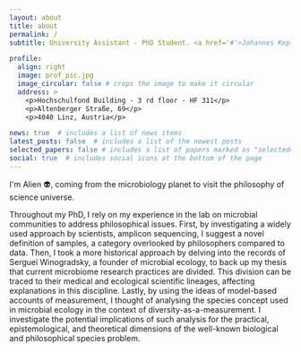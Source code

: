 ```yaml
---
layout: about
title: about
permalink: /
subtitle: University Assistant - PhD Student. <a href='#'>Johannes Kepler University/Institute of Philosophy and Scientific Method</a>.

profile:
  align: right
  image: prof_pic.jpg
  image_circular: false # crops the image to make it circular
  address: >
    <p>Hochschulfond Building - 3 rd floor - HF 311</p>
    <p>Altenberger Straße, 69</p>
    <p>4040 Linz, Austria</p>

news: true  # includes a list of news items
latest_posts: false  # includes a list of the newest posts
selected_papers: false # includes a list of papers marked as "selected={true}"
social: true  # includes social icons at the bottom of the page
---
```


I'm Alien 👽, coming from the microbiology planet to visit the philosophy of science universe.

Throughout my PhD, I rely on my experience in the lab on microbial communities to address philosophical issues. First, by investigating a widely used approach by scientists, amplicon sequencing, I suggest a novel definition of samples, a category overlooked by philosophers compared to data. Then, I took a more historical approach by delving into the records of Sergueï Winogradsky, a founder of microbial ecology, to back up my thesis that current microbiome research practices are divided. This division can be traced to their medical and ecological scientific lineages, affecting explanations in this discipline. Lastly, by using the ideas of model-based accounts of measurement, I thought of analysing the species concept used in microbial ecology in the context of diversity-as-a-measurement. I investigate the potential implications of such analysis for the practical, epistemological, and theoretical dimensions of the well-known biological and philosophical species problem.

